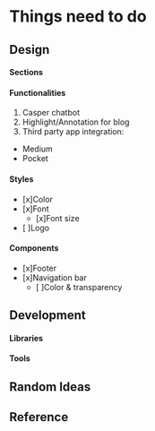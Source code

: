 # Things need to do

## Design
#### Sections
#### Functionalities
1. Casper chatbot
2. Highlight/Annotation for blog
3. Third party app integration:
 - Medium
 - Pocket


#### Styles

- [x]Color
- [x]Font
  - [x]Font size
- [ ]Logo

#### Components
- [x]Footer
- [x]Navigation bar
  - [ ]Color & transparency 

## Development  
#### Libraries
#### Tools

## Random Ideas
## Reference
